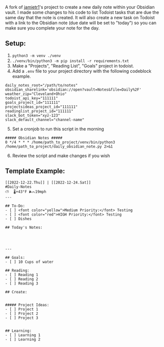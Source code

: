 A fork of [jamietr1](https://github.com/jamietr1/obsidian-automation)'s project to create a new daily note within your Obsidian vault. I made some changes to his code to list Todoist tasks that are due the same day that the note is created. It will also create a new task on Todoist with a link to the Obsidian note (due date will be set to "today") so you can make sure you complete your note for the day. 

## Setup:
1. `python3 -m venv ./venv`
2. `./venv/bin/python3 -m pip install -r requirements.txt`
3. Make a "Projects", "Reading List", "Goals" project in todoist.
4. Add a `.env` file to your project directory with the following codeblock example.

```
daily_notes_root="/path/to/notes"
obsidian_sharelink='obsidian://open?vault=Notes&file=Daily%2F'
weather_zip="Cleveland+Ohio"
todoist_api_key="111111"
goals_project_id="111111"
projectsideas_project_id="111111"
readinglist_project_id="111111"
slack_bot_token="xyz-123"
slack_default_channel="channel-name"
```

5. Set a cronjob to run this script in the morning

```
##### Obsidian Notes #####
0 */4 * * * /home/path_to_project/venv/bin/python3 /home/path_to_project/daily_obsidian_note.py 2>&1
```

6. Review the script and make changes if you wish


## Template Example:
```
[[2022-12-22.Thu]] | [[2022-12-24.Sat]]
#Daily-Notes
⛅️  🌡️+43°F 🌬️↖19mph
---

## To-Do:
- [ ] <font color="yellow">Medium Priority:</font> Testing 
- [ ] <font color="red">HIGH Priority:</font> Testing  
- [ ] Dishes 

## Today's Notes:




---

## Goals:
- [ ] 10 Cups of water

## Reading:
- [ ] Reading 1
- [ ] Reading 2
- [ ] Reading 3

## Create:


##### Project Ideas:
- [ ] Project 1
- [ ] Project 2
- [ ] Project 3


## Learning:
- [ ] Learning 1
- [ ] Learning 2

```